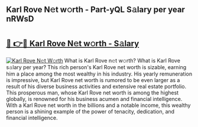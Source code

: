 ## Karl Rove N𝚎t w𝚘rth - Part-yQL S𝚊lary per year nRWsD

# <h2><a href="http://gc3nlhd.nevu.top/?p=Karl+Rove">🔗 👉🔴 Karl Rove N𝚎t w𝚘rth - S𝚊lary</a></h2>

[![Karl Rove N𝚎t W𝚘rth](https://i.imgur.com/Oavwk0R.jpeg)](http://gc3nlhd.nevu.top/?p=Karl+Rove)
What is Karl Rove n𝚎t w𝚘rth? What is Karl Rove s𝚊lary per year?
This rich person's Karl Rove net worth is sizable, earning him a place among the most wealthy in his industry. His yearly remuneration is impressive, but Karl Rove net worth is rumored to be even larger as a result of his diverse business activities and extensive real estate portfolio. This prosperous man, whose Karl Rove net worth is among the highest globally, is renowned for his business acumen and financial intelligence. With a Karl Rove net worth in the billions and a notable income, this wealthy person is a shining example of the power of tenacity, dedication, and financial intelligence.
